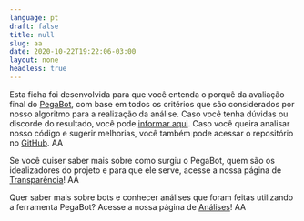 ```yaml
---
language: pt
draft: false
title: null
slug: aa
date: 2020-10-22T19:22:06-03:00
layout: none
headless: true
---
```

Esta ficha foi desenvolvida para que você entenda o porquê da avaliação final do
[PegaBot](/), com base em todos os critérios que são considerados por nosso algoritmo
para a realização da análise. Caso você tenha dúvidas ou discorde do resultado,
você pode [informar aqui](https://itsrio2.typeform.com/to/uGFw4zDc). Caso você
queira analisar nosso código e sugerir melhorias, você também pode acessar o repositório no [GitHub](https://github.com/AppCivico/pegabot). AA

Se você quiser saber mais sobre como surgiu o PegaBot, quem são os idealizadores
do projeto e para que ele serve, acesse a nossa página de [Transparência](/transparencia)! AA

Quer saber mais sobre bots e conhecer análises que foram feitas utilizando a ferramenta PegaBot? Acesse a nossa página de [Análises](/analise)! AA